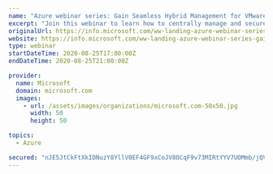 ```yaml
---
name: "Azure webinar series: Gain Seamless Hybrid Management for VMware with Azure VMware Solution"
excerpt: "Join this webinar to learn how to centrally manage and secure your VMware workloads in the cloud."
originalUrl: https://info.microsoft.com/ww-landing-azure-webinar-series-gain-seamless-hybrid-management-for-vmware-with-azure-vmware-solution.html
website: https://info.microsoft.com/ww-landing-azure-webinar-series-gain-seamless-hybrid-management-for-vmware-with-azure-vmware-solution.html
type: webinar
startDateTime: 2020-08-25T17:00:00Z
endDateTime: 2020-08-25T21:00:00Z

provider:
  name: Microsoft
  domain: microsoft.com
  images:
    - url: /assets/images/organizations/microsoft.com-50x50.jpg
      width: 50
      height: 50

topics:
  - Azure

secured: "nJE5JtCkFtXkIDNuzY8YllV0EF4GF9xCoJV8OCqF9v73MIRtYYV7UOMmb/jQVPnzCm/AMCjkBWHHy6o2ri/YWFnyskCiHR2tjSwi7bF4vqPnEC4+VO0Jz+KwcJDDpozaQmdisrEcLvBaIHcqLz4VGkh1zKFGM50LOZXxtCK5XMtyMju3T+HEifzVM3r1kahIGo8NSx5eGPCMD9EDj39jGfc1NV5dGiLSI4KtuFd8JP5J+hc4w5XJVf7la+j4ZXUgJAaHwfymLikF99jMOcmi/cWNeeH7Gb1kzB9HRn5q2hu4gJIMtSgHuxsk+vmtFGNgdxDSNb69M/mfPhDKRuHNvw==;mhCHtCSnDrlA5agFfYpriw=="
---
```


